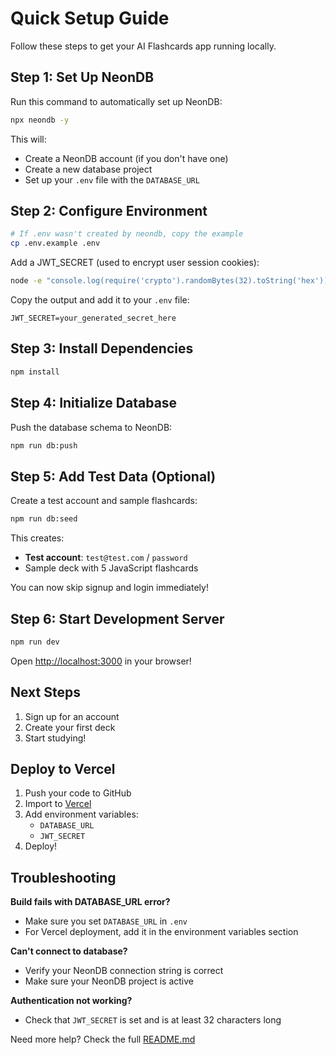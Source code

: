 # Quick Setup Guide

Follow these steps to get your AI Flashcards app running locally.

## Step 1: Set Up NeonDB

Run this command to automatically set up NeonDB:

```bash
npx neondb -y
```

This will:
- Create a NeonDB account (if you don't have one)
- Create a new database project
- Set up your `.env` file with the `DATABASE_URL`

## Step 2: Configure Environment

```bash
# If .env wasn't created by neondb, copy the example
cp .env.example .env
```

Add a JWT_SECRET (used to encrypt user session cookies):
```bash
node -e "console.log(require('crypto').randomBytes(32).toString('hex'))"
```

Copy the output and add it to your `.env` file:
```
JWT_SECRET=your_generated_secret_here
```

## Step 3: Install Dependencies

```bash
npm install
```

## Step 4: Initialize Database

Push the database schema to NeonDB:

```bash
npm run db:push
```

## Step 5: Add Test Data (Optional)

Create a test account and sample flashcards:

```bash
npm run db:seed
```

This creates:
- **Test account**: `test@test.com` / `password`
- Sample deck with 5 JavaScript flashcards

You can now skip signup and login immediately!

## Step 6: Start Development Server

```bash
npm run dev
```

Open [http://localhost:3000](http://localhost:3000) in your browser!

## Next Steps

1. Sign up for an account
2. Create your first deck
3. Start studying!

## Deploy to Vercel

1. Push your code to GitHub
2. Import to [Vercel](https://vercel.com)
3. Add environment variables:
   - `DATABASE_URL`
   - `JWT_SECRET`
4. Deploy!

## Troubleshooting

**Build fails with DATABASE_URL error?**
- Make sure you set `DATABASE_URL` in `.env`
- For Vercel deployment, add it in the environment variables section

**Can't connect to database?**
- Verify your NeonDB connection string is correct
- Make sure your NeonDB project is active

**Authentication not working?**
- Check that `JWT_SECRET` is set and is at least 32 characters long

Need more help? Check the full [README.md](./README.md)
